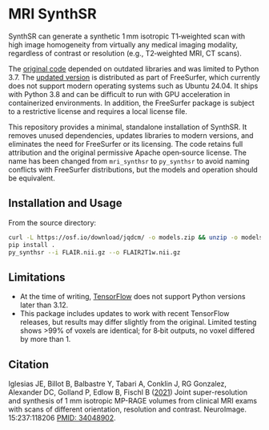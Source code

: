 # MRI SynthSR

SynthSR can generate a synthetic 1 mm isotropic T1‑weighted scan with high image homogeneity from virtually any medical imaging modality, regardless of contrast or resolution (e.g., T2‑weighted MRI, CT scans).

The [original code](https://github.com/BBillot/SynthSR) depended on outdated libraries and was limited to Python 3.7. The [updated version](https://github.com/freesurfer/freesurfer/tree/dev/mri_synthsr) is distributed as part of FreeSurfer, which currently does not support modern operating systems such as Ubuntu 24.04. It ships with Python 3.8 and can be difficult to run with GPU acceleration in containerized environments. In addition, the FreeSurfer package is subject to a restrictive license and requires a local license file.

This repository provides a minimal, standalone installation of SynthSR. It removes unused dependencies, updates libraries to modern versions, and eliminates the need for FreeSurfer or its licensing. The code retains full attribution and the original permissive Apache open‑source license. The name has been changed from `mri_synthsr` to `py_synthsr` to avoid naming conflicts with FreeSurfer distributions, but the models and operation should be equivalent.

## Installation and Usage

From the source directory:

```bash
curl -L https://osf.io/download/jqdcm/ -o models.zip && unzip -o models.zip && rm models.zip
pip install .
py_synthsr --i FLAIR.nii.gz --o FLAIR2T1w.nii.gz
```

## Limitations

 - At the time of writing, [TensorFlow](https://pypi.org/project/tensorflow/) does not support Python versions later than 3.12.
 - This package includes updates to work with recent TensorFlow releases, but results may differ slightly from the original. Limited testing shows >99% of voxels are identical; for 8‑bit outputs, no voxel differed by more than 1.

## Citation

Iglesias JE, Billot B, Balbastre Y, Tabari A, Conklin J, RG Gonzalez, Alexander DC, Golland P, Edlow B, Fischl B ([2021](https://www.sciencedirect.com/science/article/pii/S1053811921004833)) Joint super-resolution and synthesis of 1 mm isotropic MP-RAGE volumes from clinical MRI exams with scans of different orientation, resolution and contrast. NeuroImage. 15:237:118206 [PMID: 34048902](https://pubmed.ncbi.nlm.nih.gov/34048902/).